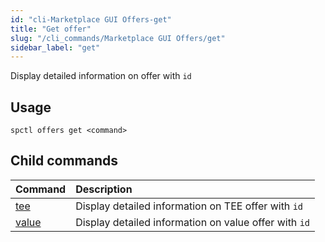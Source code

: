 ```yaml
---
id: "cli-Marketplace GUI Offers-get"
title: "Get offer"
slug: "/cli_commands/Marketplace GUI Offers/get"
sidebar_label: "get"
---
```


Display detailed information on offer with `id`

## Usage

```
spctl offers get <command>
```

## Child commands

|**Command**|**Description**|
| :- | :- |
|[tee](/testnet/cli/commands/offers/get/tee)|Display detailed information on TEE offer with `id`|
|[value](/testnet/cli/commands/offers/get/value)|Display detailed information on value offer with `id`|